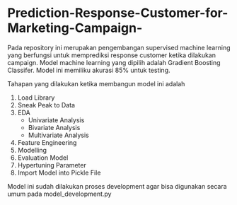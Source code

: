 # Prediction-Response-Customer-for-Marketing-Campaign-

Pada repository ini merupakan pengembangan supervised machine learning yang berfungsi untuk memprediksi response customer ketika dilakukan campaign. Model machine learning yang dipilih adalah Gradient Boosting Classifer. Model ini memiliku akurasi 85% untuk testing.

Tahapan yang dilakukan ketika membangun model ini adalah
1. Load Library
2. Sneak Peak to Data
3. EDA
   - Univariate Analysis
   - Bivariate Analysis
   - Multivariate Analysis
4. Feature Engineering
5. Modelling
6. Evaluation Model
7. Hypertuning Parameter
8. Import Model into Pickle File


Model ini sudah dilakukan proses development agar bisa digunakan secara umum pada model_development.py